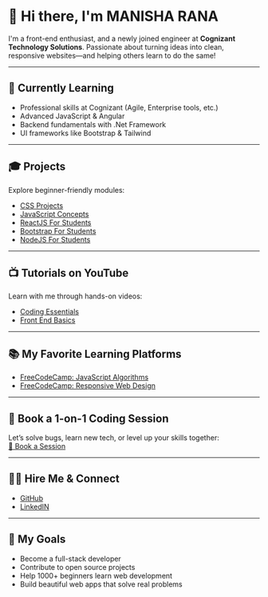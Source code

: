 # 👋 Hi there, I'm MANISHA RANA
 
I'm a front-end enthusiast, and a newly joined engineer at **Cognizant Technology Solutions**. Passionate about turning ideas into clean, responsive websites—and helping others learn to do the same!
 
---
 
## 🌱 Currently Learning
 
- Professional skills at Cognizant (Agile, Enterprise tools, etc.)
- Advanced JavaScript & Angular
- Backend fundamentals with .Net Framework
- UI frameworks like Bootstrap & Tailwind
 
---
 
## 🎓 Projects
 
Explore beginner-friendly modules:
- [CSS Projects](CSSProjects)
- [JavaScript Concepts](JavaScriptConcepts)
- [ReactJS For Students](ReactJSForStudents)
- [Bootstrap For Students](BootstrapForStudents)
- [NodeJS For Students](NodeJSForStudents)
 
---
 
## 📺 Tutorials on YouTube
 
Learn with me through hands-on videos:
- [Coding Essentials](https://www.youtube.com/playlist?list=PL7SHzFbuSdW0LWKYOOMPVzVVCa_BtnuZb)
- [Front End Basics](https://www.youtube.com/playlist?list=PL7SHzFbuSdW2DmT1ebDC_iSM9rDD-kT6F)
 
---
 
## 📚 My Favorite Learning Platforms
 
- [FreeCodeCamp: JavaScript Algorithms](https://www.freecodecamp.org/learn/javascript-algorithms-and-data-structures/)
- [FreeCodeCamp: Responsive Web Design](https://www.freecodecamp.org/learn/2022/responsive-web-design/)
 
---
 
## 💬 Book a 1-on-1 Coding Session
 
Let’s solve bugs, learn new tech, or level up your skills together:  
[📅 Book a Session](https://calendly.com/jaycodingtutor/30min)
 
---
 
## 🧑‍💻 Hire Me & Connect
 
- [GitHub](https://github.com/Jay-study-nildana)  
- [LinkedIN](https://www.linkedin.com/in/amreen-banu-32a162313)
---
 
## 🚀 My Goals
 
- Become a full-stack developer  
- Contribute to open source projects  
- Help 1000+ beginners learn web development  
- Build beautiful web apps that solve real problems
